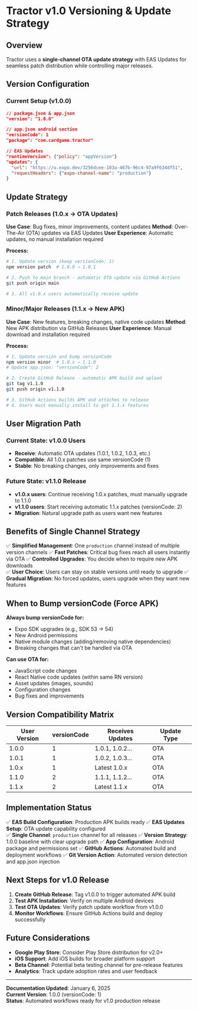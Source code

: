 # Tractor v1.0 Versioning & Update Strategy

## Overview

Tractor uses a **single-channel OTA update strategy** with EAS Updates for seamless patch distribution while controlling major releases.

## Version Configuration

### Current Setup (v1.0.0)
```json
// package.json & app.json
"version": "1.0.0"

// app.json android section  
"versionCode": 1
"package": "com.cardgame.tractor"

// EAS Updates
"runtimeVersion": {"policy": "appVersion"}
"updates": {
  "url": "https://u.expo.dev/3256dcee-103a-467b-96c4-97a9f634df51",
  "requestHeaders": {"expo-channel-name": "production"}
}
```

## Update Strategy

### Patch Releases (1.0.x → OTA Updates)
**Use Case**: Bug fixes, minor improvements, content updates
**Method**: Over-The-Air (OTA) updates via EAS Updates
**User Experience**: Automatic updates, no manual installation required

**Process:**
```bash
# 1. Update version (keep versionCode: 1)
npm version patch  # 1.0.0 → 1.0.1

# 2. Push to main branch - automatic OTA update via GitHub Actions
git push origin main

# 3. All v1.0.x users automatically receive update
```

### Minor/Major Releases (1.1.x → New APK)
**Use Case**: New features, breaking changes, native code updates
**Method**: New APK distribution via GitHub Releases
**User Experience**: Manual download and installation required

**Process:**
```bash
# 1. Update version and bump versionCode
npm version minor  # 1.0.x → 1.1.0
# Update app.json: "versionCode": 2

# 2. Create GitHub Release - automatic APK build and upload
git tag v1.1.0
git push origin v1.1.0

# 3. GitHub Actions builds APK and attaches to release
# 4. Users must manually install to get 1.1.x features
```

## User Migration Path

### Current State: v1.0.0 Users
- **Receive**: Automatic OTA updates (1.0.1, 1.0.2, 1.0.3, etc.)
- **Compatible**: All 1.0.x patches use same versionCode (1)
- **Stable**: No breaking changes, only improvements and fixes

### Future State: v1.1.0 Release
- **v1.0.x users**: Continue receiving 1.0.x patches, must manually upgrade to 1.1.0
- **v1.1.0 users**: Start receiving automatic 1.1.x patches (versionCode: 2)
- **Migration**: Natural upgrade path as users want new features

## Benefits of Single Channel Strategy

✅ **Simplified Management**: One `production` channel instead of multiple version channels
✅ **Fast Patches**: Critical bug fixes reach all users instantly via OTA
✅ **Controlled Upgrades**: You decide when to require new APK downloads  
✅ **User Choice**: Users can stay on stable versions until ready to upgrade
✅ **Gradual Migration**: No forced updates, users upgrade when they want new features

## When to Bump versionCode (Force APK)

**Always bump versionCode for:**
- Expo SDK upgrades (e.g., SDK 53 → 54)
- New Android permissions
- Native module changes (adding/removing native dependencies)
- Breaking changes that can't be handled via OTA

**Can use OTA for:**
- JavaScript code changes
- React Native code updates (within same RN version)
- Asset updates (images, sounds)
- Configuration changes
- Bug fixes and improvements

## Version Compatibility Matrix

| User Version | versionCode | Receives Updates | Update Type |
|-------------|-------------|------------------|-------------|
| 1.0.0       | 1           | 1.0.1, 1.0.2... | OTA         |
| 1.0.1       | 1           | 1.0.2, 1.0.3... | OTA         |
| 1.0.x       | 1           | Latest 1.0.x    | OTA         |
| 1.1.0       | 2           | 1.1.1, 1.1.2... | OTA         |
| 1.1.x       | 2           | Latest 1.1.x    | OTA         |

## Implementation Status

✅ **EAS Build Configuration**: Production APK builds ready
✅ **EAS Updates Setup**: OTA update capability configured  
✅ **Single Channel**: `production` channel for all releases
✅ **Version Strategy**: 1.0.0 baseline with clear upgrade path
✅ **App Configuration**: Android package and permissions set
✅ **GitHub Actions**: Automated build and deployment workflows
✅ **Git Version Action**: Automated version detection and app.json injection

## Next Steps for v1.0 Release

1. **Create GitHub Release**: Tag v1.0.0 to trigger automated APK build
2. **Test APK Installation**: Verify on multiple Android devices
3. **Test OTA Updates**: Verify patch update workflow from v1.0.0
4. **Monitor Workflows**: Ensure GitHub Actions build and deploy successfully

## Future Considerations

- **Google Play Store**: Consider Play Store distribution for v2.0+
- **iOS Support**: Add iOS builds for broader platform support
- **Beta Channel**: Potential beta testing channel for pre-release features
- **Analytics**: Track update adoption rates and user feedback

---

**Documentation Updated**: January 6, 2025  
**Current Version**: 1.0.0 (versionCode: 1)  
**Status**: Automated workflows ready for v1.0 production release